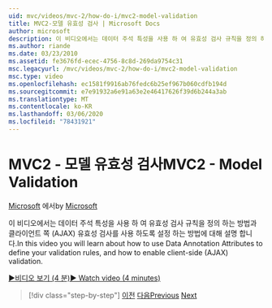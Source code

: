 ```yaml
---
uid: mvc/videos/mvc-2/how-do-i/mvc2-model-validation
title: MVC2-모델 유효성 검사 | Microsoft Docs
author: microsoft
description: 이 비디오에서는 데이터 주석 특성을 사용 하 여 유효성 검사 규칙을 정의 하는 방법과 클라이언트 쪽 (AJAX) 유효성 검사를 사용 하도록 설정 하는 방법에 대해 설명 합니다.
ms.author: riande
ms.date: 03/23/2010
ms.assetid: fe3676fd-ecec-4756-8c8d-269da9754c31
msc.legacyurl: /mvc/videos/mvc-2/how-do-i/mvc2-model-validation
msc.type: video
ms.openlocfilehash: ec1581f9916ab76fedc6b25ef967b060cdfb194d
ms.sourcegitcommit: e7e91932a6e91a63e2e46417626f39d6b244a3ab
ms.translationtype: MT
ms.contentlocale: ko-KR
ms.lasthandoff: 03/06/2020
ms.locfileid: "78431921"
---
```

# <a name="mvc2---model-validation"></a><span data-ttu-id="d3c3b-103">MVC2 - 모델 유효성 검사</span><span class="sxs-lookup"><span data-stu-id="d3c3b-103">MVC2 - Model Validation</span></span>

<span data-ttu-id="d3c3b-104">[Microsoft](https://github.com/microsoft) 에서</span><span class="sxs-lookup"><span data-stu-id="d3c3b-104">by [Microsoft](https://github.com/microsoft)</span></span>

<span data-ttu-id="d3c3b-105">이 비디오에서는 데이터 주석 특성을 사용 하 여 유효성 검사 규칙을 정의 하는 방법과 클라이언트 쪽 (AJAX) 유효성 검사를 사용 하도록 설정 하는 방법에 대해 설명 합니다.</span><span class="sxs-lookup"><span data-stu-id="d3c3b-105">In this video you will learn about how to use Data Annotation Attributes to define your validation rules, and how to enable client-side (AJAX) validation.</span></span>

[<span data-ttu-id="d3c3b-106">&#9654;비디오 보기 (4 분)</span><span class="sxs-lookup"><span data-stu-id="d3c3b-106">&#9654; Watch video (4 minutes)</span></span>](https://channel9.msdn.com/Blogs/ASP-NET-Site-Videos/mvc2-model-validation)

> [!div class="step-by-step"]
> <span data-ttu-id="d3c3b-107">[이전](mvc2-stronglytyped-helpers.md)
> [다음](mvc2-template-customization.md)</span><span class="sxs-lookup"><span data-stu-id="d3c3b-107">[Previous](mvc2-stronglytyped-helpers.md)
[Next](mvc2-template-customization.md)</span></span>
